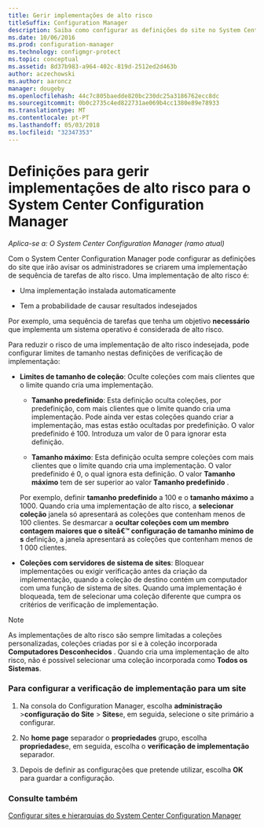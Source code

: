 ```yaml
---
title: Gerir implementações de alto risco
titleSuffix: Configuration Manager
description: Saiba como configurar as definições do site no System Center Configuration Manager, para o avisar admins se criarem uma implementação de alto risco.
ms.date: 10/06/2016
ms.prod: configuration-manager
ms.technology: configmgr-protect
ms.topic: conceptual
ms.assetid: 8d37b983-a964-402c-819d-2512ed2d463b
author: aczechowski
ms.author: aaroncz
manager: dougeby
ms.openlocfilehash: 44c7c805baedde820bc230dc25a3186762ecc8dc
ms.sourcegitcommit: 0b0c2735c4ed822731ae069b4cc1380e89e78933
ms.translationtype: MT
ms.contentlocale: pt-PT
ms.lasthandoff: 05/03/2018
ms.locfileid: "32347353"
---
```

# <a name="settings-to-manage-high-risk-deployments-for-system-center-configuration-manager"></a>Definições para gerir implementações de alto risco para o System Center Configuration Manager

*Aplica-se a: O System Center Configuration Manager (ramo atual)*


Com o System Center Configuration Manager pode configurar as definições do site que irão avisar os administradores se criarem uma implementação de sequência de tarefas de alto risco. Uma implementação de alto risco é:  

-   Uma implementação instalada automaticamente  

-   Tem a probabilidade de causar resultados indesejados  

 Por exemplo, uma sequência de tarefas que tenha um objetivo **necessário** que implementa um sistema operativo é considerada de alto risco.  

 Para reduzir o risco de uma implementação de alto risco indesejada, pode configurar limites de tamanho nestas definições de verificação de implementação:  

-   **Limites de tamanho de coleção**: Oculte coleções com mais clientes que o limite quando cria uma implementação.  

    -   **Tamanho predefinido**: Esta definição oculta coleções, por predefinição, com mais clientes que o limite quando cria uma implementação. Pode ainda ver estas coleções quando criar a implementação, mas estas estão ocultadas por predefinição. O valor predefinido é 100. Introduza um valor de 0 para ignorar esta definição.  

    -   **Tamanho máximo**: Esta definição oculta sempre coleções com mais clientes que o limite quando cria uma implementação. O valor predefinido é 0, o qual ignora esta definição. O valor **Tamanho máximo** tem de ser superior ao valor **Tamanho predefinido** .  

     Por exemplo, definir **tamanho predefinido** a 100 e o **tamanho máximo** a 1000. Quando cria uma implementação de alto risco, a **selecionar coleção** janela só apresentará as coleções que contenham menos de 100 clientes. Se desmarcar a **ocultar coleções com um membro contagem maiores que o siteâ€™ configuração de tamanho mínimo de s** definição, a janela apresentará as coleções que contenham menos de 1 000 clientes.  

-   **Coleções com servidores de sistema de sites**: Bloquear implementações ou exigir verificação antes da criação da implementação, quando a coleção de destino contém um computador com uma função de sistema de sites. Quando uma implementação é bloqueada, tem de selecionar uma coleção diferente que cumpra os critérios de verificação de implementação.  

> [!NOTE]  
>  As implementações de alto risco são sempre limitadas a coleções personalizadas, coleções criadas por si e à coleção incorporada **Computadores Desconhecidos** . Quando cria uma implementação de alto risco, não é possível selecionar uma coleção incorporada como **Todos os Sistemas**.  

### <a name="to-configure-deployment-verification-for-a-site"></a>Para configurar a verificação de implementação para um site  

1.  Na consola do Configuration Manager, escolha **administração** >**configuração do Site** > **Sites**e, em seguida, selecione o site primário a configurar.  

2.  No **home page** separador o **propriedades** grupo, escolha **propriedades**e, em seguida, escolha o **verificação de implementação** separador.  

3.  Depois de definir as configurações que pretende utilizar, escolha **OK** para guardar a configuração.  

### <a name="see-also"></a>Consulte também  
 [Configurar sites e hierarquias do System Center Configuration Manager](../../core/servers/deploy/configure/configure-sites-and-hierarchies.md)
